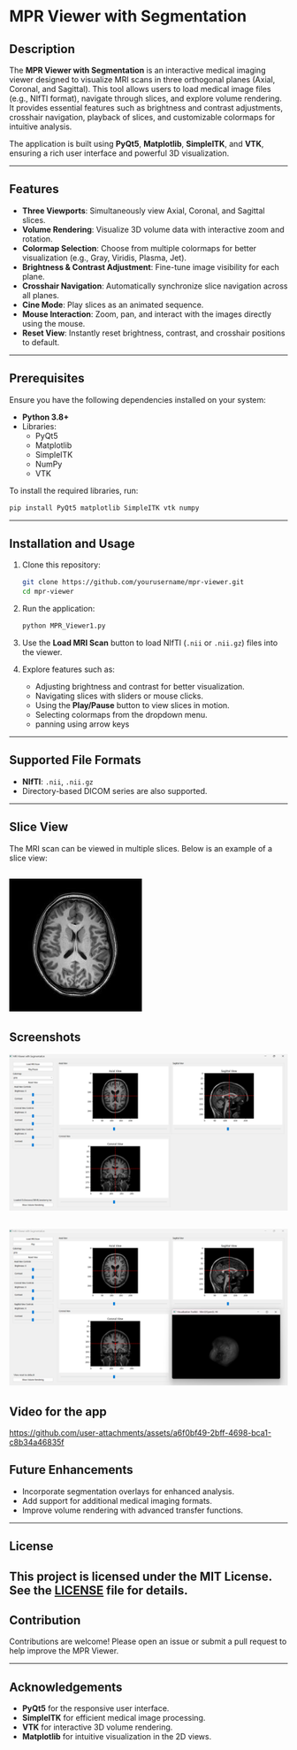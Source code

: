 # MPR Viewer with Segmentation

## Description

The **MPR Viewer with Segmentation** is an interactive medical imaging viewer designed to visualize MRI scans in three orthogonal planes (Axial, Coronal, and Sagittal). This tool allows users to load medical image files (e.g., NIfTI format), navigate through slices, and explore volume rendering. It provides essential features such as brightness and contrast adjustments, crosshair navigation, playback of slices, and customizable colormaps for intuitive analysis.

The application is built using **PyQt5**, **Matplotlib**, **SimpleITK**, and **VTK**, ensuring a rich user interface and powerful 3D visualization.

---

## Features

- **Three Viewports**: Simultaneously view Axial, Coronal, and Sagittal slices.
- **Volume Rendering**: Visualize 3D volume data with interactive zoom and rotation.
- **Colormap Selection**: Choose from multiple colormaps for better visualization (e.g., Gray, Viridis, Plasma, Jet).
- **Brightness & Contrast Adjustment**: Fine-tune image visibility for each plane.
- **Crosshair Navigation**: Automatically synchronize slice navigation across all planes.
- **Cine Mode**: Play slices as an animated sequence.
- **Mouse Interaction**: Zoom, pan, and interact with the images directly using the mouse.
- **Reset View**: Instantly reset brightness, contrast, and crosshair positions to default.

---

## Prerequisites

Ensure you have the following dependencies installed on your system:

- **Python 3.8+**
- Libraries:
  - PyQt5
  - Matplotlib
  - SimpleITK
  - NumPy
  - VTK

To install the required libraries, run:

```bash
pip install PyQt5 matplotlib SimpleITK vtk numpy
```

---

## Installation and Usage

1. Clone this repository:

   ```bash
   git clone https://github.com/yourusername/mpr-viewer.git
   cd mpr-viewer
   ```

2. Run the application:

   ```bash
   python MPR_Viewer1.py
   ```

3. Use the **Load MRI Scan** button to load NIfTI (`.nii` or `.nii.gz`) files into the viewer.

4. Explore features such as:

   - Adjusting brightness and contrast for better visualization.
   - Navigating slices with sliders or mouse clicks.
   - Using the **Play/Pause** button to view slices in motion.
   - Selecting colormaps from the dropdown menu.
   - panning using arrow keys

---

## Supported File Formats

- **NIfTI**: `.nii`, `.nii.gz`
- Directory-based DICOM series are also supported.

---
## Slice View

The MRI scan can be viewed in multiple slices. Below is an example of a slice view:

![Axial slice View](Docs/Brain_Views/axial_slice.jpg)
---

## Screenshots

![Axial, Coronal, and Sagittal slices in synchronized crosshair mode](screenshots/Screenshot3.png)

![Axial, Coronal, and Sagittal slices in synchronized crosshair mode in addition to the 3d volume](screenshots/Screenshot1.png)
---

## Video for the app
https://github.com/user-attachments/assets/a6f0bf49-2bff-4698-bca1-c8b34a46835f


## Future Enhancements

- Incorporate segmentation overlays for enhanced analysis.
- Add support for additional medical imaging formats.
- Improve volume rendering with advanced transfer functions.
---

## License

This project is licensed under the MIT License. See the [LICENSE](License) file for details.
---

## Contribution

Contributions are welcome! Please open an issue or submit a pull request to help improve the MPR Viewer.

---

## Acknowledgements

- **PyQt5** for the responsive user interface.
- **SimpleITK** for efficient medical image processing.
- **VTK** for interactive 3D volume rendering.
- **Matplotlib** for intuitive visualization in the 2D views.





